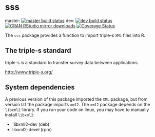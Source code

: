 # sss

master: [![master build status](https://travis-ci.org/andrie/sss.svg?branch=master)](https://travis-ci.org/andrie/sss)
dev: [![dev build status](https://travis-ci.org/andrie/sss.svg?branch=dev)](https://travis-ci.org/andrie/sss)
[![CRAN RStudio mirror downloads](http://cranlogs.r-pkg.org/badges/sss)](http://www.r-pkg.org/pkg/secret)
[![Coverage Status](https://img.shields.io/codecov/c/github/andrie/sss/master.svg)](https://codecov.io/github/andrie/sss?branch=master)


The `sss` package provides a function to import triple-s `XML` files into R.

## The triple-s standard

triple-s is a standard to transfer survey data between applications.

http://www.triple-s.org/

## System dependencies

A previous version of this package imported the `XML` package, but from version 0.1 the package imports `xml2`. The `xml2` package depends on the `libxml2` library.  If you run your code on linux, you may have to manually install `libxml2`:

* `libxml2-dev (deb)
* libxml2-devel (rpm)
  
  
